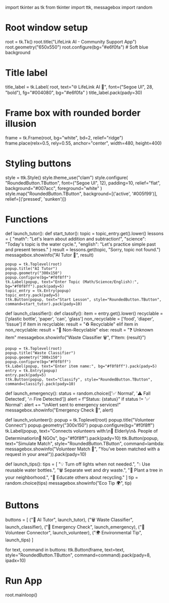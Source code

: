 import tkinter as tk
from tkinter import ttk, messagebox
import random

# Root window setup
root = tk.Tk()
root.title("LifeLink AI - Community Support App")
root.geometry("650x550")
root.configure(bg="#e6f0fa")  # Soft blue background

# Title label
title_label = tk.Label(
    root, text="🌐 LifeLink AI 🌱",
    font=("Segoe UI", 28, "bold"),
    fg="#004080", bg="#e6f0fa"
)
title_label.pack(pady=30)

# Frame box with rounded border illusion
frame = tk.Frame(root, bg="white", bd=2, relief="ridge")
frame.place(relx=0.5, rely=0.55, anchor="center", width=480, height=400)

# Styling buttons
style = ttk.Style()
style.theme_use("clam")
style.configure(
    "RoundedButton.TButton",
    font=("Segoe UI", 12),
    padding=10,
    relief="flat",
    background="#007acc",
    foreground="white"
)
style.map("RoundedButton.TButton",
          background=[('active', '#005f99')],
          relief=[('pressed', 'sunken')])

# Functions
def launch_tutor():
    def start_tutor():
        topic = topic_entry.get().lower()
        lessons = {
            "math": "Let's learn about addition and subtraction!",
            "science": "Today's topic is the water cycle.",
            "english": "Let's practice simple past and present tenses."
        }
        result = lessons.get(topic, "Sorry, topic not found.")
        messagebox.showinfo("AI Tutor 📘", result)

    popup = tk.Toplevel(root)
    popup.title("AI Tutor")
    popup.geometry("300x150")
    popup.configure(bg="#f0f8ff")
    tk.Label(popup, text="Enter Topic (Math/Science/English):", bg="#f0f8ff").pack(pady=5)
    topic_entry = tk.Entry(popup)
    topic_entry.pack(pady=5)
    ttk.Button(popup, text="Start Lesson", style="RoundedButton.TButton", command=start_tutor).pack(pady=10)

def launch_classifier():
    def classify():
        item = entry.get().lower()
        recyclable = ['plastic bottle', 'paper', 'can', 'glass']
        non_recyclable = ['food', 'diaper', 'tissue']
        if item in recyclable:
            result = "♻️ Recyclable"
        elif item in non_recyclable:
            result = "🚫 Non-Recyclable"
        else:
            result = "❓ Unknown item"
        messagebox.showinfo("Waste Classifier 🗑️", f"Item: {result}")

    popup = tk.Toplevel(root)
    popup.title("Waste Classifier")
    popup.geometry("300x150")
    popup.configure(bg="#f0f8ff")
    tk.Label(popup, text="Enter item name:", bg="#f0f8ff").pack(pady=5)
    entry = tk.Entry(popup)
    entry.pack(pady=5)
    ttk.Button(popup, text="Classify", style="RoundedButton.TButton", command=classify).pack(pady=10)

def launch_emergency():
    status = random.choice(['✅ Normal', '⚠️ Fall Detected', '🔥 Fire Detected'])
    alert = f"Status: {status}"
    if status != '✅ Normal':
        alert += "\nAlert sent to emergency services!"
    messagebox.showinfo("Emergency Check 🚨", alert)

def launch_volunteer():
    popup = tk.Toplevel(root)
    popup.title("Volunteer Connect")
    popup.geometry("300x150")
    popup.configure(bg="#f0f8ff")
    tk.Label(popup, text="Connects volunteers with:\n🧓 Elderly\n♿ People of Determination\n🤝 NGOs", bg="#f0f8ff").pack(pady=10)
    ttk.Button(popup, text="Simulate Match", style="RoundedButton.TButton",
               command=lambda: messagebox.showinfo("Volunteer Match 🤗", "You’ve been matched with a request in your area!")).pack(pady=10)

def launch_tips():
    tips = [
        "💡 Turn off lights when not needed.",
        "💧 Use reusable water bottles.",
        "🗑️ Separate wet and dry waste.",
        "🌳 Plant a tree in your neighborhood.",
        "📢 Educate others about recycling."
    ]
    tip = random.choice(tips)
    messagebox.showinfo("Eco Tip 🌍", tip)

# Buttons
buttons = [
    ("📘 AI Tutor", launch_tutor),
    ("🗑️ Waste Classifier", launch_classifier),
    ("🚨 Emergency Check", launch_emergency),
    ("🤝 Volunteer Connector", launch_volunteer),
    ("🌍 Environmental Tip", launch_tips)
]

for text, command in buttons:
    ttk.Button(frame, text=text, style="RoundedButton.TButton", command=command).pack(pady=8, ipadx=10)

# Run App
root.mainloop()
